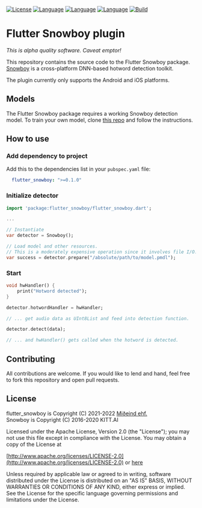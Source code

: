 [![License](https://img.shields.io/badge/License-Apache%202.0-blue.svg)](https://opensource.org/licenses/Apache-2.0)
[![Language](https://img.shields.io/badge/language-dart-lightblue)]()
[![Language](https://img.shields.io/badge/language-objective--c-lightgrey)]()
[![Language](https://img.shields.io/badge/language-java-lightgreen)]()
[![Build](https://github.com/mideind/flutter_snowboy/actions/workflows/main.yml/badge.svg)]()

# Flutter Snowboy plugin

*This is alpha quality software. Caveat emptor!*

This repository contains the source code to the Flutter Snowboy package.
[Snowboy](https://github.com/seasalt-ai/snowboy) is a cross-platform
DNN-based hotword detection toolkit.

The plugin currently only supports the Android and iOS platforms.

## Models

The Flutter Snowboy package requires a working Snowboy detection model. To train
your own model, clone [this repo](https://github.com/seasalt-ai/snowboy) and
follow the instructions.

## How to use

### Add dependency to project

Add this to the dependencies list in your `pubspec.yaml` file:

```yaml
  flutter_snowboy: ">=0.1.0"
```

### Initialize detector

```dart
import 'package:flutter_snowboy/flutter_snowboy.dart';

...

// Instantiate
var detector = Snowboy();

// Load model and other resources.
// This is a moderately expensive operation since it involves file I/O.
var success = detector.prepare("/absolute/path/to/model.pmdl");

```

### Start

```dart
void hwHandler() {
    print("Hotword detected");
}

detector.hotwordHandler = hwHandler;

// ... get audio data as UInt8List and feed into detection function.

detector.detect(data);

// ... and hwHandler() gets called when the hotword is detected.
```

## Contributing

All contributions are welcome. If you would like to lend and hand, feel free to
fork this repository and open pull requests.

## License

flutter_snowboy is Copyright (C) 2021-2022 [Miðeind ehf.](https://mideind.is)  
Snowboy is Copyright (C) 2016-2020 KITT.AI

Licensed under the Apache License, Version 2.0 (the "License");
you may not use this file except in compliance with the License.
You may obtain a copy of the License at

[http://www.apache.org/licenses/LICENSE-2.0](http://www.apache.org/licenses/LICENSE-2.0)
or [here](LICENSE.txt)

Unless required by applicable law or agreed to in writing, software
distributed under the License is distributed on an "AS IS" BASIS,
WITHOUT WARRANTIES OR CONDITIONS OF ANY KIND, either express or implied.
See the License for the specific language governing permissions and
limitations under the License.
